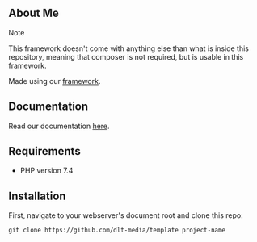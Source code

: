 ## About Me

> [!NOTE]  
> This framework doesn't come with anything else than what is inside this repository, meaning that composer is not required, but is usable in this framework. 

Made using our [framework](https://github.com/dlt-media/framework/).

## Documentation

Read our documentation [here](https://dlt-media.github.io/docs/).

## Requirements
- PHP version 7.4

## Installation
First, navigate to your webserver's document root and clone this repo:

    git clone https://github.com/dlt-media/template project-name

